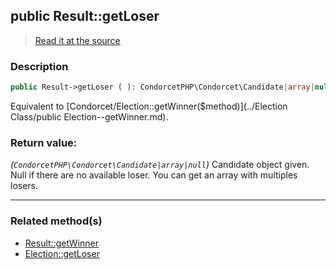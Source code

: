 ## public Result::getLoser

> [Read it at the source](https://github.com/julien-boudry/Condorcet/blob/master/src/Result.php#L216)

### Description    

```php
public Result->getLoser ( ): CondorcetPHP\Condorcet\Candidate|array|null
```

Equivalent to [Condorcet/Election::getWinner($method)](../Election Class/public Election--getWinner.md).
    

### Return value:   

*(`CondorcetPHP\Condorcet\Candidate|array|null`)* Candidate object given. Null if there are no available loser.
You can get an array with multiples losers.


---------------------------------------

### Related method(s)      

* [Result::getWinner](/Docs/ApiReferences/Result%20Class/public%20Result--getWinner.md)    
* [Election::getLoser](/Docs/ApiReferences/Election%20Class/public%20Election--getLoser.md)    
